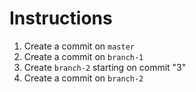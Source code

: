 # Instructions

1. Create a commit on `master`
2. Create a commit on `branch-1`
3. Create `branch-2` starting on commit "3"
4. Create a commit on `branch-2`
